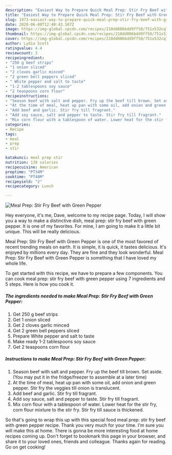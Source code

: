 ```yaml
---
description: "Easiest Way to Prepare Quick Meal Prep: Stir Fry Beef with Green Pepper"
title: "Easiest Way to Prepare Quick Meal Prep: Stir Fry Beef with Green Pepper"
slug: 1973-easiest-way-to-prepare-quick-meal-prep-stir-fry-beef-with-green-pepper
date: 2020-06-08T12:40:43.587Z
image: https://img-global.cpcdn.com/recipes/210dd806bdd9ff50/751x532cq70/meal-prep-stir-fry-beef-with-green-pepper-recipe-main-photo.jpg
thumbnail: https://img-global.cpcdn.com/recipes/210dd806bdd9ff50/751x532cq70/meal-prep-stir-fry-beef-with-green-pepper-recipe-main-photo.jpg
cover: https://img-global.cpcdn.com/recipes/210dd806bdd9ff50/751x532cq70/meal-prep-stir-fry-beef-with-green-pepper-recipe-main-photo.jpg
author: Lydia Scott
ratingvalue: 4.4
reviewcount: 3
recipeingredient:
- "250 g beef strips"
- "1 onion sliced"
- "2 cloves garlic minced"
- "2 green bell peppers sliced"
- " White pepper and salt to taste"
- "1-2 tablespoons soy sauce"
- "2 teaspoons corn flour"
recipeinstructions:
- "Season beef with salt and pepper. Fry up the beef till brown. Set aside. (You may put it in the fridge/freezer to assemble at a later time)"
- "At the time of meal, heat up pan with some oil, add onion and green pepper. Stir fry the veggies till onion is translucent."
- "Add beef and garlic. Stir fry till fragrant."
- "Add soy sauce, salt and pepper to taste. Stir fry till fragrant."
- "Mix corn flour with a tablespoon of water. Lower heat for the stir fry, corn flour mixture to the stir fry. Stir fry till sauce is thickened."
categories:
- Recipe
tags:
- meal
- prep
- stir

katakunci: meal prep stir 
nutrition: 139 calories
recipecuisine: American
preptime: "PT34M"
cooktime: "PT40M"
recipeyield: "2"
recipecategory: Lunch

---
```



![Meal Prep: Stir Fry Beef with Green Pepper](https://img-global.cpcdn.com/recipes/210dd806bdd9ff50/751x532cq70/meal-prep-stir-fry-beef-with-green-pepper-recipe-main-photo.jpg)

Hey everyone, it's me, Dave, welcome to my recipe page. Today, I will show you a way to make a distinctive dish, meal prep: stir fry beef with green pepper. It is one of my favorites. For mine, I am going to make it a little bit unique. This will be really delicious.



Meal Prep: Stir Fry Beef with Green Pepper is one of the most favored of recent trending meals on earth. It is simple, it is quick, it tastes delicious. It's enjoyed by millions every day. They are fine and they look wonderful. Meal Prep: Stir Fry Beef with Green Pepper is something that I have loved my whole life.


To get started with this recipe, we have to prepare a few components. You can cook meal prep: stir fry beef with green pepper using 7 ingredients and 5 steps. Here is how you cook it.

<!--inarticleads1-->

##### The ingredients needed to make Meal Prep: Stir Fry Beef with Green Pepper:

1. Get 250 g beef strips
1. Get 1 onion sliced
1. Get 2 cloves garlic minced
1. Get 2 green bell peppers sliced
1. Prepare  White pepper and salt to taste
1. Make ready 1-2 tablespoons soy sauce
1. Get 2 teaspoons corn flour




<!--inarticleads2-->

##### Instructions to make Meal Prep: Stir Fry Beef with Green Pepper:

1. Season beef with salt and pepper. Fry up the beef till brown. Set aside. (You may put it in the fridge/freezer to assemble at a later time)
1. At the time of meal, heat up pan with some oil, add onion and green pepper. Stir fry the veggies till onion is translucent.
1. Add beef and garlic. Stir fry till fragrant.
1. Add soy sauce, salt and pepper to taste. Stir fry till fragrant.
1. Mix corn flour with a tablespoon of water. Lower heat for the stir fry, corn flour mixture to the stir fry. Stir fry till sauce is thickened.




So that's going to wrap this up with this special food meal prep: stir fry beef with green pepper recipe. Thank you very much for your time. I'm sure you will make this at home. There is gonna be more interesting food at home recipes coming up. Don't forget to bookmark this page in your browser, and share it to your loved ones, friends and colleague. Thanks again for reading. Go on get cooking!
